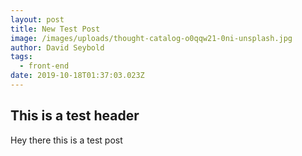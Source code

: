 ```yaml
---
layout: post
title: New Test Post
image: /images/uploads/thought-catalog-o0qqw21-0ni-unsplash.jpg
author: David Seybold
tags:
  - front-end
date: 2019-10-18T01:37:03.023Z
---
```

## This is a test header
Hey there this is a test post
